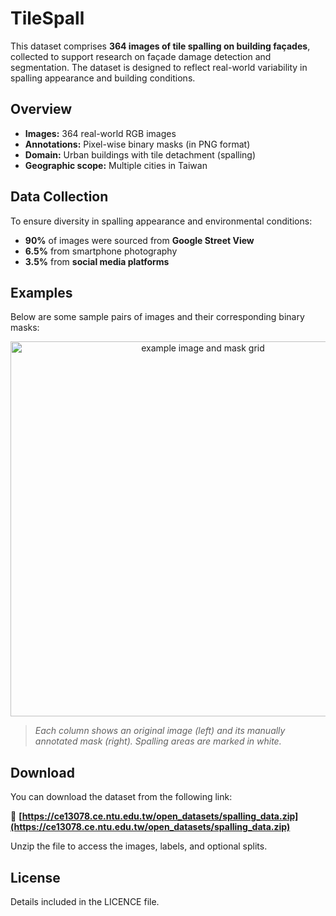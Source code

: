 # TileSpall
This dataset comprises **364 images of tile spalling on building façades**, collected to support research on façade damage detection and segmentation. The dataset is designed to reflect real-world variability in spalling appearance and building conditions.

## Overview

- **Images:** 364 real-world RGB images  
- **Annotations:** Pixel-wise binary masks (in PNG format)  
- **Domain:** Urban buildings with tile detachment (spalling)  
- **Geographic scope:** Multiple cities in Taiwan  

## Data Collection

To ensure diversity in spalling appearance and environmental conditions:

- **90%** of images were sourced from **Google Street View**
- **6.5%** from smartphone photography
- **3.5%** from **social media platforms**

## Examples

Below are some sample pairs of images and their corresponding binary masks:

<p align="center">
  <img src="examples/example_grid.png" alt="example image and mask grid" width="600"/>
</p>

> *Each column shows an original image (left) and its manually annotated mask (right). Spalling areas are marked in white.*

## Download

You can download the dataset from the following link:

🔗 **[https://ce13078.ce.ntu.edu.tw/open_datasets/spalling_data.zip](https://ce13078.ce.ntu.edu.tw/open_datasets/spalling_data.zip)**

Unzip the file to access the images, labels, and optional splits.

## License

Details included in the LICENCE file.

